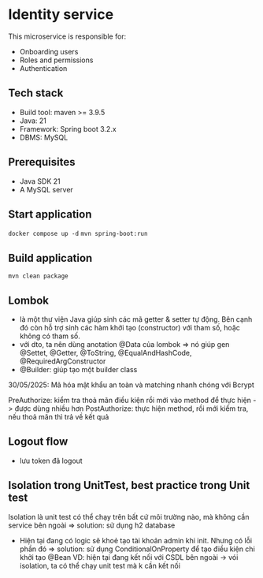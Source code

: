 # Identity service
This microservice is responsible for:
* Onboarding users
* Roles and permissions
* Authentication

## Tech stack
* Build tool: maven >= 3.9.5
* Java: 21
* Framework: Spring boot 3.2.x
* DBMS: MySQL

## Prerequisites
* Java SDK 21
* A MySQL server

## Start application
`docker compose up -d`
`mvn spring-boot:run`

## Build application
`mvn clean package`

## Lombok
- là một thư viện Java giúp sinh các mã getter & setter tự động. Bên cạnh đó còn hỗ trợ sinh các hàm khởi tạo (constructor) với tham số, hoặc không có tham số.
- với dto, ta nên dùng anotation @Data của lombok => nó giúp gen @Settet, @Getter, @ToString, @EqualAndHashCode, @RequiredArgConstructor
- @Builder: giúp tạo một builder class

30/05/2025: Mã hóa mật khẩu an toàn và matching nhanh chóng với Bcrypt

PreAuthorize: kiểm tra thoả mãn điều kiện rồi mới vào method để thực hiện -> được dùng nhiều hơn
PostAuthorize: thực hiện method, rồi mới kiểm tra, nếu thoả mãn thì trả về kết quả

## Logout flow
- lưu token đã logout

## Isolation trong UnitTest, best practice trong Unit test
Isolation là unit test có thể chạy trên bất cứ môi trường nào, mà không cần service bên ngoài
=> solution: sử dụng h2 database
- Hiện tại đang có logic sẽ khoẻ tạo tài khoản admin khi init. Nhưng có lỗi phần đó
=> solution: sử dụng ConditionalOnProperty để tạo điều kiện chi khởi tạo @Bean
VD: hiện tại đang kết nối với CSDL bên ngoài -> vói isolation, ta có thể chạy unit test mà k cần kết nối